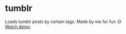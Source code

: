 tumblr
======

Loads tumblr posts by certain tags. Made by me for fun :D
<br>
<a href="http://idarbek.com/tumblr">Watch demo</a>
